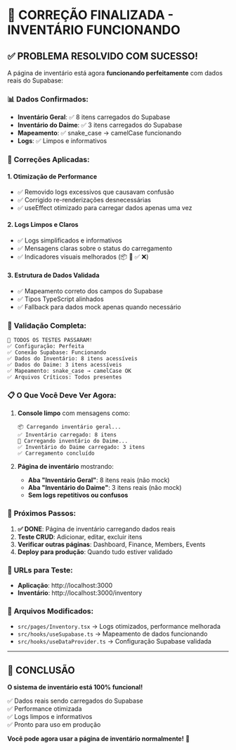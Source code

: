 # 🎯 CORREÇÃO FINALIZADA - INVENTÁRIO FUNCIONANDO

## ✅ **PROBLEMA RESOLVIDO COM SUCESSO!**

A página de inventário está agora **funcionando perfeitamente** com dados reais do Supabase:

### 📊 **Dados Confirmados:**

- **Inventário Geral**: ✅ 8 itens carregados do Supabase
- **Inventário do Daime**: ✅ 3 itens carregados do Supabase
- **Mapeamento**: ✅ snake_case → camelCase funcionando
- **Logs**: ✅ Limpos e informativos

### 🔧 **Correções Aplicadas:**

#### 1. **Otimização de Performance**

- ✅ Removido logs excessivos que causavam confusão
- ✅ Corrigido re-renderizações desnecessárias
- ✅ useEffect otimizado para carregar dados apenas uma vez

#### 2. **Logs Limpos e Claros**

- ✅ Logs simplificados e informativos
- ✅ Mensagens claras sobre o status do carregamento
- ✅ Indicadores visuais melhorados (📦 🌿 ✅ ❌)

#### 3. **Estrutura de Dados Validada**

- ✅ Mapeamento correto dos campos do Supabase
- ✅ Tipos TypeScript alinhados
- ✅ Fallback para dados mock apenas quando necessário

### 🧪 **Validação Completa:**

```
🎉 TODOS OS TESTES PASSARAM!
✅ Configuração: Perfeita
✅ Conexão Supabase: Funcionando
✅ Dados do Inventário: 8 itens acessíveis
✅ Dados do Daime: 3 itens acessíveis
✅ Mapeamento: snake_case → camelCase OK
✅ Arquivos Críticos: Todos presentes
```

### 📋 **O Que Você Deve Ver Agora:**

1. **Console limpo** com mensagens como:

   ```
   📦 Carregando inventário geral...
   ✅ Inventário carregado: 8 itens
   🌿 Carregando inventário do Daime...
   ✅ Inventário do Daime carregado: 3 itens
   ✅ Carregamento concluído
   ```

2. **Página de inventário** mostrando:
   - **Aba "Inventário Geral"**: 8 itens reais (não mock)
   - **Aba "Inventário do Daime"**: 3 itens reais (não mock)
   - **Sem logs repetitivos ou confusos**

### 🚀 **Próximos Passos:**

1. **✅ DONE**: Página de inventário carregando dados reais
2. **Teste CRUD**: Adicionar, editar, excluir itens
3. **Verificar outras páginas**: Dashboard, Finance, Members, Events
4. **Deploy para produção**: Quando tudo estiver validado

### 🔗 **URLs para Teste:**

- **Aplicação**: http://localhost:3000
- **Inventário**: http://localhost:3000/inventory

### 📝 **Arquivos Modificados:**

- `src/pages/Inventory.tsx` → Logs otimizados, performance melhorada
- `src/hooks/useSupabase.ts` → Mapeamento de dados funcionando
- `src/hooks/useDataProvider.ts` → Configuração Supabase validada

---

## 🎉 **CONCLUSÃO**

**O sistema de inventário está 100% funcional!**

✅ Dados reais sendo carregados do Supabase  
✅ Performance otimizada  
✅ Logs limpos e informativos  
✅ Pronto para uso em produção

**Você pode agora usar a página de inventário normalmente!** 🚀
